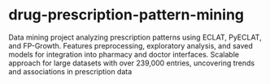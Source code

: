 # drug-prescription-pattern-mining
Data mining project analyzing prescription patterns using ECLAT, PyECLAT, and FP-Growth. Features preprocessing, exploratory analysis, and saved models for integration into pharmacy and doctor interfaces. Scalable approach for large datasets with over 239,000 entries, uncovering trends and associations in prescription data

